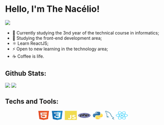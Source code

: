 # Hello, I'm The Nacélio! 

<div>
  <img src="https://visitor-badge.laobi.icu/badge?page_id=onacelio.onacelio&"  />
</div>

- 🔭 Currently studying the 3nd year of the technical course in informatics;
- 🌱 Studying the front-end development area;
- ⚛ Learn ReactJS;
- ⚡ Open to new learning in the technology area;
- ☕ Coffee is life.

## Github Stats:

<img height="160em" src="https://github-readme-stats.vercel.app/api/top-langs/?username=onacelio&theme=gotham&hide_border=false&include_all_commits=true&count_private=true&layout=compact"> <img height="160em" src="https://github-readme-streak-stats.herokuapp.com/?user=onacelio&theme=gotham&hide_border=false">

  
## Techs and Tools:
<div align="center">
  <img align="center" alt="HTML" height="30" width="40" src="https://raw.githubusercontent.com/devicons/devicon/master/icons/html5/html5-original.svg">
  <img align="center" alt="CSS" height="30" width="40" src="https://raw.githubusercontent.com/devicons/devicon/master/icons/css3/css3-original.svg">
  <img align="center" alt="Js" height="30" width="40" src="https://raw.githubusercontent.com/devicons/devicon/master/icons/javascript/javascript-plain.svg">
  <img align="center" alt="PHP" height="30" width="40" src="https://raw.githubusercontent.com/devicons/devicon/master/icons/php/php-original.svg">
  <img align="center" alt="Python" height="30" width="40" src="https://raw.githubusercontent.com/devicons/devicon/master/icons/python/python-original.svg">
  <img align="center" alt="mysql" height="30" width-"40" src="https://raw.githubusercontent.com/devicons/devicon/master/icons/mysql/mysql-original.svg">
  <img align="center" alt="react" height="30" width="40" src="https://raw.githubusercontent.com/devicons/devicon/master/icons/react/react-original.svg" >
</div>

